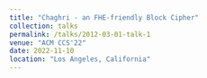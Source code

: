 ```yaml
---
title: "Chaghri - an FHE-friendly Block Cipher"
collection: talks
permalink: /talks/2012-03-01-talk-1
venue: "ACM CCS'22"
date: 2022-11-10
location: "Los Angeles, California"
---
```



